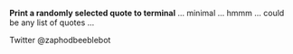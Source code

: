 **Print a randomly selected quote to terminal** ... minimal ... hmmm ... could be any list of quotes ...

Twitter @zaphodbeeblebot  
